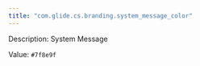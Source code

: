 ```yaml
---
title: "com.glide.cs.branding.system_message_color"
---
```


Description: System Message

Value: `#7f8e9f`